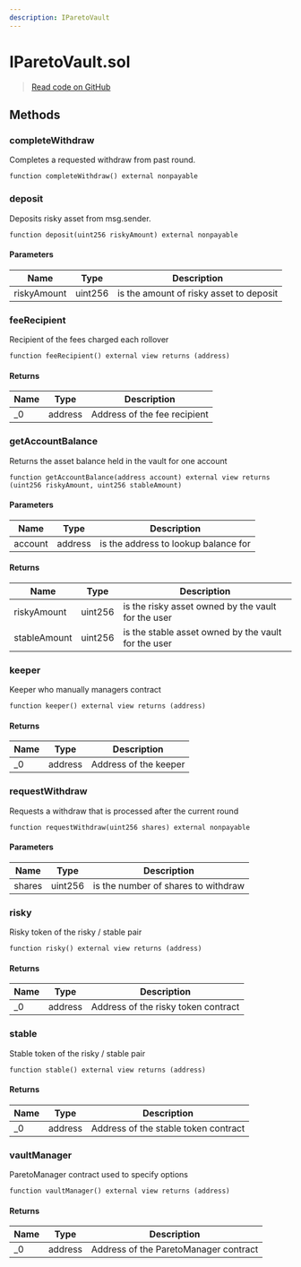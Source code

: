 ```yaml
---
description: IParetoVault
---
```


# IParetoVault.sol

> [Read code on GitHub](https://github.com/pareto-xyz/pareto-theta-vault-v1/blob/main/contracts/interfaces/IParetoVault.sol)

## Methods

### completeWithdraw

Completes a requested withdraw from past round.

```solidity title="Solidity"
function completeWithdraw() external nonpayable
```

### deposit

Deposits risky asset from msg.sender.

```solidity title="Solidity"
function deposit(uint256 riskyAmount) external nonpayable
```

#### Parameters

| Name        | Type    | Description                             |
| ----------- | ------- | --------------------------------------- |
| riskyAmount | uint256 | is the amount of risky asset to deposit |

### feeRecipient

Recipient of the fees charged each rollover

```solidity title="Solidity"
function feeRecipient() external view returns (address)
```

#### Returns

| Name | Type    | Description                  |
| ---- | ------- | ---------------------------- |
| \_0  | address | Address of the fee recipient |

### getAccountBalance

Returns the asset balance held in the vault for one account

```solidity title="Solidity"
function getAccountBalance(address account) external view returns (uint256 riskyAmount, uint256 stableAmount)
```

#### Parameters

| Name    | Type    | Description                          |
| ------- | ------- | ------------------------------------ |
| account | address | is the address to lookup balance for |

#### Returns

| Name         | Type    | Description                                         |
| ------------ | ------- | --------------------------------------------------- |
| riskyAmount  | uint256 | is the risky asset owned by the vault for the user  |
| stableAmount | uint256 | is the stable asset owned by the vault for the user |

### keeper

Keeper who manually managers contract

```solidity title="Solidity"
function keeper() external view returns (address)
```

#### Returns

| Name | Type    | Description           |
| ---- | ------- | --------------------- |
| \_0  | address | Address of the keeper |

### requestWithdraw

Requests a withdraw that is processed after the current round

```solidity title="Solidity"
function requestWithdraw(uint256 shares) external nonpayable
```

#### Parameters

| Name   | Type    | Description                         |
| ------ | ------- | ----------------------------------- |
| shares | uint256 | is the number of shares to withdraw |

### risky

Risky token of the risky / stable pair

```solidity title="Solidity"
function risky() external view returns (address)
```

#### Returns

| Name | Type    | Description                         |
| ---- | ------- | ----------------------------------- |
| \_0  | address | Address of the risky token contract |

### stable

Stable token of the risky / stable pair

```solidity title="Solidity"
function stable() external view returns (address)
```

#### Returns

| Name | Type    | Description                          |
| ---- | ------- | ------------------------------------ |
| \_0  | address | Address of the stable token contract |

### vaultManager

ParetoManager contract used to specify options

```solidity title="Solidity"
function vaultManager() external view returns (address)
```

#### Returns

| Name | Type    | Description                           |
| ---- | ------- | ------------------------------------- |
| \_0  | address | Address of the ParetoManager contract |
